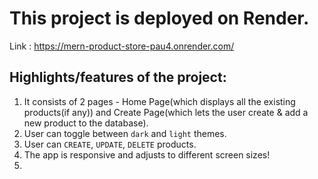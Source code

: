 # This project is deployed on Render.
Link : https://mern-product-store-pau4.onrender.com/

## Highlights/features of the project:
1. It consists of 2 pages - Home Page(which displays all the existing products(if any)) and Create Page(which lets the user create & add a new product to the database).
2. User can toggle between `dark` and `light` themes.
3. User can `CREATE`, `UPDATE`, `DELETE` products.
4. The app is responsive and adjusts to different screen sizes!
5. 
